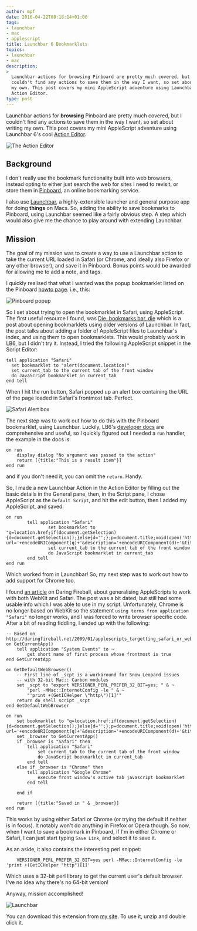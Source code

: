 ```yaml
---
author: mpf
date: 2016-04-22T08:18:14+01:00
tags:
- launchbar
- mac
- applescript
title: Launchbar 6 Bookmarklets
topics:
- launchbar
- mac
description:
>
  Launchbar actions for browsing Pinboard are pretty much covered, but I
  couldn't find any actions to save them in the way I want, so set about writing
  my own. This post covers my mini AppleScript adventure using Launchbar 6's cool
  Action Editor.
type: post
---
```


Launchbar actions for **browsing** Pinboard are pretty much covered, but I
couldn't find any actions to save them in the way I want, so set about writing
my own. This post covers my mini AppleScript adventure using Launchbar 6's cool
[Action Editor](https://www.obdev.at/products/launchbar/actions.html).

![The Action Editor](/images/posts/action_editor.png)

## Background

I don't really use the bookmark functionality built into web browsers, instead
opting to either just search the web for sites I need to revisit, or store them in
[Pinboard](https://pinboard.in/u:mattfoster), an online bookmarking service. 

I also use [Launchbar](https://www.obdev.at/products/launchbar/index.html), a
highly-extensible launcher and general purpose app for doing **things** on Macs.
So, adding the ability to save bookmarks to Pinboard, using Launchbar seemed
like a fairly obvious step. A step which would also give me the chance to play
around with extending Launchbar.

## Mission

The goal of my mission was to create a way to use a Launchbar action to take
the current URL loaded in Safari (or Chrome, and ideally also Firefox or any
other browser), and save it in Pinboard. Bonus points would be awarded for
allowing me to add a note, and tags.

I quickly realised that what I wanted was the popup bookmarklet listed on
the Pinboard [howto page](https://pinboard.in/howto/). i.e., this:

![Pinboard popup](/images/posts/pinboard_popup.png)

So I set about trying to open the bookmarklet in Safari, using AppleScript.
The first useful resource I found, was 
[Die, bookmarks bar, die](http://www.robjwells.com/2013/11/die-bookmarks-bar-die/)
which is a post about opening bookmarklets using older versions of Launchbar.
In fact, the post talks about adding a folder of AppleScript files to
Launchbar's index, and using them to open bookmarklets. This would probably
work in LB6, but I didn't try it. Instead, I tried the following AppleScript snippet
in the Script Editor:

```
tell application "Safari"
  set bookmarklet to "alert(document.location)"
  set current_tab to the current tab of the front window
  do JavaScript bookmarklet in current_tab
end tell
```

When I hit the run button, Safari popped up an alert box
containing the URL of the page loaded in Safari's frontmost tab. Perfect.

![Safari Alert box](/images/posts/safari_alert.png)

The next step was to work out how to do this with the Pinboard bookmarklet,
using Launchbar. Luckily, LB6's [developer docs](https://developer.obdev.at/launchbar-developer-documentation/#/implementing-actions-applescript)
are comprehensive and useful, so I quickly figured out I needed a `run` handler, 
the example in the docs is:

```
on run
    display dialog "No argument was passed to the action"
    return [{title:"This is a result item"}]
end run
```

and if you don't need it, you can omit the `return`. Handy.

So, I made a new Launchbar Action in the Action Editor by filling out the basic
details in the General pane, then, in the Script pane, I chose AppleScript as
the `Default Script`, and hit the edit button, then I added my AppleScript, and
saved:

```
on run
        tell application "Safari"
                set bookmarklet to "q=location.href;if(document.getSelection){d=document.getSelection();}else{d='';};p=document.title;void(open('https://pinboard.in/add?url='+encodeURIComponent(q)+'&description='+encodeURIComponent(d)+'&title='+encodeURIComponent(p),'Pinboard','toolbar=no,width=700,height=350'));"
                set current_tab to the current tab of the front window
                do JavaScript bookmarklet in current_tab
        end tell
end run
```

Which worked from in Launchbar! So, my next step was to work out how to add
support for Chrome too. 

I found [an article](http://daringfireball.net/2009/01/applescripts_targetting_safari_or_webkit) 
on Daring Fireball, about generalising AppleScripts to work with both WebKit
and Safari. The post was a bit dated, but still had some usable info which I
was able to use in my script. Unfortunately, Chrome is no longer based on WebKit
so the statement `using terms from application "Safari"` no longer works,
and I was forced to write browser specific code. After a bit of reading
fiddling, I ended up with the following:

```
-- Based on http://daringfireball.net/2009/01/applescripts_targetting_safari_or_webkit
on GetCurrentApp()
	tell application "System Events" to ¬
		get short name of first process whose frontmost is true
end GetCurrentApp

on GetDefaultWebBrowser()
	-- First line of _scpt is a workaround for Snow Leopard issues
	-- with 32-bit Mac:: Carbon modules
	set _scpt to "export VERSIONER_PERL_PREFER_32_BIT=yes; " & ¬
		"perl -MMac::InternetConfig -le " & ¬
		"'print +(GetICHelper \"http\")[1]'"
	return do shell script _scpt
end GetDefaultWebBrowser

on run
	set bookmarklet to "q=location.href;if(document.getSelection){d=document.getSelection();}else{d='';};p=document.title;void(open('https://pinboard.in/add?url='+encodeURIComponent(q)+'&description='+encodeURIComponent(d)+'&title='+encodeURIComponent(p),'Pinboard','toolbar=no,width=700,height=350'));"
	set _browser to GetCurrentApp()
	if _browser is "Safari" then
		tell application "Safari"
			set current_tab to the current tab of the front window
			do JavaScript bookmarklet in current_tab
		end tell
	else if _browser is "Chrome" then
		tell application "Google Chrome"
			execute front window's active tab javascript bookmarklet
		end tell
		
	end if
	
	return [{title:"Saved in " & _browser}]
end run
```

This works by using either Safari or Chrome (or trying the default if neither
is in focus). It notably won't do anything in Firefox or Opera though. So now,
when I want to save a bookmark in Pinboard, if I'm in either Chrome or Safari,
I can just start typing `Save Link`, and select it to save it. 

As an aside, it also contains the interesting perl snippet:

        VERSIONER_PERL_PREFER_32_BIT=yes perl -MMac::InternetConfig -le 'print +(GetICHelper "http")[1]'

Which uses a 32-bit perl library to get the current user's default browser.
I've no idea why there's no 64-bit version!

Anyway, mission accomplished!

![Launchbar](/images/posts/launchbar_pinboard_save.png)

You can download this extension from [my site](https://files.hackerific.net/Pinboard%20Save%20Link.lbaction.zip).
To use it, unzip and double click it.
